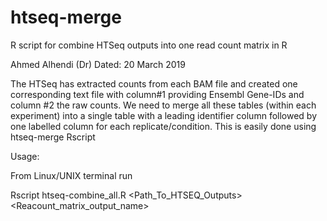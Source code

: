 # htseq-merge
R script for combine HTSeq outputs into one read count matrix in R

Ahmed Alhendi (Dr)
Dated: 20 March 2019


The HTSeq has extracted counts from each BAM file and created one corresponding text file with column#1 providing Ensembl Gene-IDs and column #2 the raw counts. We need to merge all these tables (within each experiment) into a single table with a leading identifier column followed by one labelled column for each replicate/condition. This is easily done using htseq-merge Rscript



Usage:

From Linux/UNIX terminal run

Rscript htseq-combine_all.R <Path_To_HTSEQ_Outputs> <Reacount_matrix_output_name>
